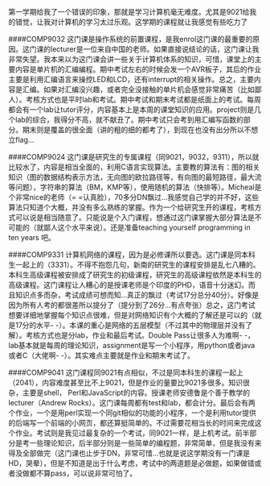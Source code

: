 第一学期给我了一个错误的印象，那就是学习计算机毫无难度。尤其是9021给我的错觉，让我对计算机的学习太过乐观。这学期的课程就让我感觉有些吃力了

####COMP9032
这门课是操作系统的前置课程，是我enrol这门课的最重要的原因。这门课的lecturer是一位来自中国的老师。如果直接说结论的话，这门课让我非常失望。我本来以为这门课会讲一些关于计算机体系的知识，可惜，课堂上的主要内容是单片机的汇编编程。期中考试左右的时候会发一个AVR板子，其后的作业主要是利用汇编语言来操控LED和LCD，还有interrupt的相关操作。总之，主要内容是汇编。如果对汇编没兴趣，或者完全没接触的单片机会感觉非常痛苦（比如鄙人）。考核方式也是平时lab和考试。期中考试和期末考试都是纸面上的考试。每周都会有一个lab让tutor评分，内容基本上是本周的课堂知识的应用。project则是几个lab的综合，我得分不高，就不献丑了。期中考试只会考到用汇编写函数的部分。期末则是覆盖的很全面（讲的粗的细的都考了），到现在也没有出分所以不想立flag...

####COMP9024
这门课是研究生的专属课程（同9021，9032，9311），所以就比较水了，内容是相当全面的，利用C语言实现算法。主要教的算法有：图的相关知识（图的数据结构表示方法，无向图的欧拉路径等，有向图的最短路径，最大流等问题），字符串的算法（BM，KMP等），使用随机的算法（快排等）。Micheal是个非常nice的老师（= =认真脸），70多分DN飘过...我感觉自己学的并不好，这些算法只知道个大概，并没有多么熟练的掌握。作为一个给研究生开的课程，考核方式可以说是相当随意了。只能说是个入门课程，想通过这门课掌握大部分算法是不可能的（就鄙人这个水平来说）。还是准备teaching yourself programming in ten years 吧。

####COMP9331
计算机网络的课程，因为是必修课所以要选。这门课是同本科生一起上的（3331）。不得不抱怨几句，新南的研究生的课程安排是乱七八糟的。本科生高级课程被安排成了研究生的初级课程，研究生的高级课程依然是本科生的高级课程。这门课程让人糟心的是授课老师是个印度的PHD，语音十分迷幻。而且知识点多而杂，考试成绩可想而知...真正的飘过（考试17分总分40分）。好像是因为所有人考的都很差所以提分了（提分到了26分...有点夸张）总之，这门考试想要详细地掌握每个知识点很难，但是对网络知识有个大概的了解还是可以的（就是17分的水平- -）。本课的重心是网络的五层模型（不过其中的物理层并没有了解）。考核方式也是分lab，作业和最后考试。Double Pass让很多人为难啊- -，lab基本就是每周的理论知识，assignment是写一个小程序，用python或者java或者C（大佬啊- -）。其实难点主要就是作业和期末考试了。

####COMP9041
这门课程同9021有点相似，不过是同本科生的课程一起上（2041），内容难度甚至比不上9021，但是作业的量要比9021多很多。知识很杂，主要是shell， Perl和JavaScript的内容。授课老师安德鲁是个善于教学的lecturer（Andrew Rocks）。这门课每周都有test和lab，都会计分。最后会有两个作业，一个是用perl实现一个同git相似的功能的小程序，一个是利用tutor提供的后端写一个前端的小网页，都还算挺简单的。不过需要花相当长的时间来完成这个作业。考试则是我见过最复杂的一个考试，同9021一样，是上机考试。前半部分是考一些理论知识，后半部分则是一些简单的编程题，非常简单，但是我没有来得及全部做完（这门课也止步于DN，非常可惜...也就是说这学期没有一门课是HD，哭晕），但是不知道是出于什么考虑，考试中的两道题是必做题，如果做错或者没做都不算pass，可以说非常可怕了。
